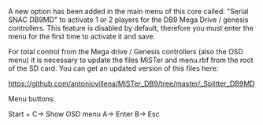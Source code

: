 A new option has been added in the main menu of this core called: "Serial SNAC DB9MD" to activate 1 or 2 players for the
DB9 Mega Drive / genesis controllers. This feature is disabled by default, therefore you must enter the menu for the 
first time to activate it and save.

For total control from the Mega drive / Genesis controllers (also the OSD menu) it is necessary to update the files 
MiSTer and menu.rbf from the root of the SD card. You can get an updated version of this files here: 

https://github.com/antoniovillena/MiSTer_DB9/tree/master/_Splitter_DB9MD

Menu buttons: 

Start + C-> Show OSD menu
	A-> Enter
	B-> Esc
